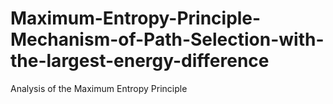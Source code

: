# Maximum-Entropy-Principle-Mechanism-of-Path-Selection-with-the-largest-energy-difference
Analysis of the Maximum Entropy Principle
